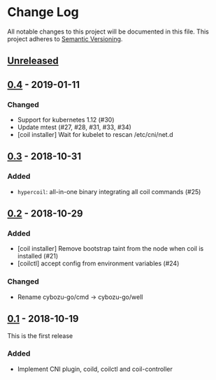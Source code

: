# Change Log

All notable changes to this project will be documented in this file.
This project adheres to [Semantic Versioning](http://semver.org/).

## [Unreleased]

## [0.4] - 2019-01-11

### Changed

- Support for kubernetes 1.12 (#30)
- Update mtest (#27, #28, #31, #33, #34)
- [coil installer] Wait for kubelet to rescan /etc/cni/net.d

## [0.3] - 2018-10-31

### Added

- `hypercoil`: all-in-one binary integrating all coil commands (#25)

## [0.2] - 2018-10-29

### Added

- [coil installer] Remove bootstrap taint from the node when coil is installed (#21)
- [coilctl] accept config from environment variables (#24)

### Changed

- Rename cybozu-go/cmd -> cybozu-go/well

## [0.1] - 2018-10-19

This is the first release

### Added

- Implement CNI plugin, coild, coilctl and coil-controller

[Unreleased]: https://github.com/cybozu-go/coil/compare/v0.4...HEAD
[0.4]: https://github.com/cybozu-go/coil/compare/v0.3...v0.4
[0.3]: https://github.com/cybozu-go/coil/compare/v0.2...v0.3
[0.2]: https://github.com/cybozu-go/coil/compare/v0.1...v0.2
[0.1]: https://github.com/cybozu-go/coil/compare/91f0cb8b46e800f41a6b811fce811977ac52b07d...v0.1
